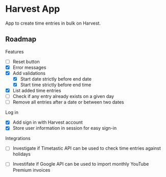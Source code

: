 # Harvest App

App to create time entries in bulk on Harvest.

## Roadmap

Features
- [ ] Reset button
- [x] Error messages
- [x] Add validations
  - [x] Start date strictly before end date
  - [x] Start time strictly before end time
- [x] List added time entries
- [ ] Check if any entry already exists on a given day
- [ ] Remove all entries after a date or between two dates

Log in
- [x] Add sign in with Harvest account
- [x] Store user information in session for easy sign-in

Integrations
- [ ] Investigate if Timetastic API can be used to check time entries against holidays
- [ ] Investifate if Google API can be used to import monthly YouTube Premium invoices


